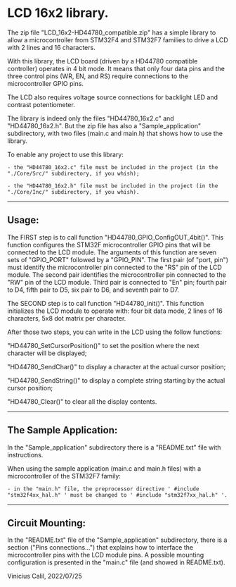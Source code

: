 # LCD 16x2 library.

The zip file "LCD_16x2-HD44780_compatible.zip" has a simple library to allow a microcontroller from STM32F4 and STM32F7 families to drive a LCD with 2 lines and 16 characters.

With this library, the LCD board (driven by a HD44780 compatible controller) operates in 4 bit mode. It means that only four data pins and the three control pins (WR, EN, and RS) require connections to the microcontroller GPIO pins.

The LCD also requires voltage source connections for backlight LED and contrast potentiometer.

The library is indeed only the files "HD44780_16x2.c" and "HD44780_16x2.h". But the zip file has also a "Sample_application" subdirectory, with two files (main.c and main.h) that shows how to use the library.

To enable any project to use this library:

    - the "HD44780_16x2.c" file must be included in the project (in the "./Core/Src/" subdirectory, if you whish);

    - the "HD44780_16x2.h" file must be included in the project (in the "./Core/Inc/" subdirectory, if you whish).

------------------------------------------------------------------------
Usage:
------

The FIRST step is to call function "HD44780_GPIO_ConfigOUT_4bit()". This function configures the STM32F microcontroller GPIO pins that will be connected to the LCD module. The arguments of this function are seven sets of "GPIO_PORT" followed by a "GPIO_PIN". The first pair (of "port, pin") must identify the microcontroller pin connected to the "RS" pin of the LCD module. The second pair identifies the microcontroller pin connected to the "RW" pin of the LCD module. Third pair is connected to "En" pin; fourth pair to D4, fifth pair to D5, six pair to D6, and seventh pair to D7.

The SECOND step is to call function "HD44780_init()". This function initializes the LCD module to operate with: four bit data mode, 2 lines of 16 characters, 5x8 dot matrix per character.

After those two steps, you can write in the LCD using the follow functions:

"HD44780_SetCursorPosition()"  to set the position where the next character will be displayed;

"HD44780_SendChar()" to display a character at the actual cursor position;

"HD44780_SendString()" to display a complete string starting by the actual cursor position;

"HD44780_Clear()" to clear all the display contents.

------------------------------------------------------------------------
The Sample Application:
------

In the "Sample_application" subdirectory there is a "README.txt" file with instructions.

When using the sample application (main.c and main.h files) with a microcontroller of the STM32F7 family:

    - in the "main.h" file, the preprocessor directive ' #include "stm32f4xx_hal.h" ' must be changed to ' #include "stm32f7xx_hal.h" '.

------------------------------------------------------------------------
Circuit Mounting:
------

In the "README.txt" file of the "Sample_application" subdirectory, there is a section ("Pins connections...") that explains how to interface the microcontroller pins with the LCD module pins. A possible mounting configuration is presented in the "main.c" file (and showed in README.txt). 



Vinicius Calil, 2022/07/25
